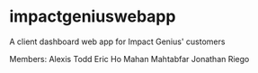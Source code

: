 # impactgeniuswebapp
A client dashboard web app for Impact Genius' customers

Members:
Alexis Todd
Eric Ho
Mahan Mahtabfar
Jonathan Riego

